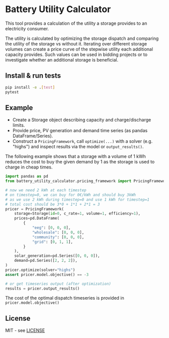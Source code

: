 <!--
SPDX-FileCopyrightText: Christoph Komanns, Florian Maurer

SPDX-License-Identifier: MIT
-->

# Battery Utility Calculator

This tool provides a calculation of the utility a storage provides to an electricity consumer.

The utility is calculated by optimizing the storage dispatch and comparing the utility of the storage vs without it.
Iterating over different storage volumes can create a price curve of the stepwise utility each additional capacity provides.
Such values can be used in bidding projects or to investigate whether an additional storage is beneficial.

## Install & run tests

```sh
pip install -e .[test]
pytest
```

## Example

- Create a Storage object describing capacity and charge/discharge limits.
- Provide price, PV generation and demand time series (as pandas DataFrame/Series).
- Construct a `PricingFramework`, call `optimize(...)` with a solver (e.g. "highs") and inspect results via the model or `output_results()`.


The following example shows that a storage with a volume of 1 kWh reduces the cost to buy the given demand by 1 as the storage is used to charge in cheap times.

```python
import pandas as pd
from battery_utility_calculator.pricing_framework import PricingFramework, Storage

# now we need 2 kWh at each timestep
# on timestep=0, we can buy for 0€/kWh and should buy 3kWh
# as we use 2 kWh during timestep=0 and use 1 kWh for timestep=1
# total cost should be 3*0 + 1*1 + 2*1 = 3
pricer = PricingFramework(
    storage=Storage(id=0, c_rate=1, volume=1, efficiency=1),
    prices=pd.DataFrame(
        {
            "eeg": [0, 0, 0],
            "wholesale": [0, 0, 0],
            "community": [0, 0, 0],
            "grid": [0, 1, 1],
        }
    ),
    solar_generation=pd.Series([0, 0, 0]),
    demand=pd.Series([2, 2, 2]),
)
pricer.optimize(solver="highs")
assert pricer.model.objective() == -3

# or get timeseries output (after optimization)
results = pricer.output_results()
```

The cost of the optimal dispatch timeseries is provided in `pricer.model.objective()`

## License
MIT - see [LICENSE](./LICENSE)

